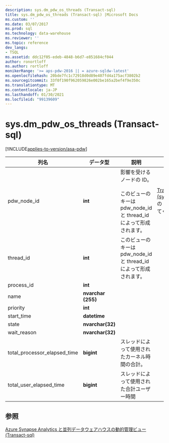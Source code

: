 ```yaml
---
description: sys.dm_pdw_os_threads (Transact-sql)
title: sys.dm_pdw_os_threads (Transact-sql) |Microsoft Docs
ms.custom: ''
ms.date: 03/07/2017
ms.prod: sql
ms.technology: data-warehouse
ms.reviewer: ''
ms.topic: reference
dev_langs:
- TSQL
ms.assetid: ddc12f05-edeb-4848-b6d7-e851684cf044
author: ronortloff
ms.author: rortloff
monikerRange: '>= aps-pdw-2016 || = azure-sqldw-latest'
ms.openlocfilehash: 20bde7fc1c72918d0d89e407fd4a175acf3802b2
ms.sourcegitcommit: 33f0f190f962059826e002be165a2bef4f9e350c
ms.translationtype: MT
ms.contentlocale: ja-JP
ms.lasthandoff: 01/30/2021
ms.locfileid: "99139609"
---
```

# <a name="sysdm_pdw_os_threads-transact-sql"></a>sys.dm_pdw_os_threads (Transact-sql)
[!INCLUDE[applies-to-version/asa-pdw](../../includes/applies-to-version/asa-pdw.md)]

  
  
|列名|データ型|説明|Range|  
|-----------------|---------------|-----------------|-----------|  
|pdw_node_id|**int**|影響を受けるノードの ID。<br /><br /> このビューのキーは pdw_node_id と thread_id によって形成されます。|[Transact-sql&#41;&#40;sys.dm_pdw_nodes](../../relational-databases/system-dynamic-management-views/sys-dm-pdw-nodes-transact-sql.md)の node_id を参照してください。|  
|thread_id|**int**|このビューのキーは pdw_node_id と thread_id によって形成されます。||  
|process_id|**int**|||  
|name|**nvarchar (255)**|||  
|priority|**int**|||  
|start_time|**datetime**|||  
|state|**nvarchar(32)**|||  
|wait_reason|**nvarchar(32)**|||  
|total_processor_elapsed_time|**bigint**|スレッドによって使用されたカーネル時間の合計。||  
|total_user_elapsed_time|**bigint**|スレッドによって使用された合計ユーザー時間||  
  
## <a name="see-also"></a>参照  
 [Azure Synapse Analytics と並列データウェアハウスの動的管理ビュー &#40;Transact-sql&#41;](../../relational-databases/system-dynamic-management-views/sql-and-parallel-data-warehouse-dynamic-management-views.md)  
  
  
